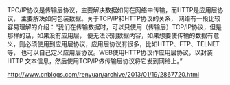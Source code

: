 TPC/IP协议是传输层协议，主要解决数据如何在网络中传输，而HTTP是应用层协议，
主要解决如何包装数据。关于TCP/IP和HTTP协议的关系，
网络有一段比较容易理解的介绍：“我们在传输数据时，可以只使用（传输层）TCP/IP协议，但是那样的话，如果没有应用层，
便无法识别数据内容，如果想要使传输的数据有意义，则必须使用到应用层协议，应用层协议有很多，比如HTTP、FTP、TELNET等，
也可以自己定义应用层协议。WEB使用HTTP协议作应用层协议，以封装HTTP 文本信息，然后使用TCP/IP做传输层协议将它发到网络上。”

http://www.cnblogs.com/renyuan/archive/2013/01/19/2867720.html